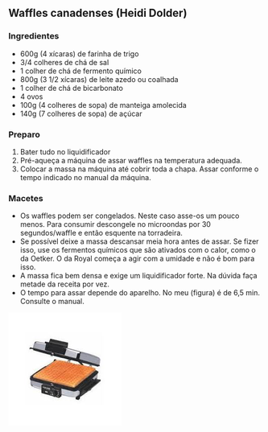 ## Waffles canadenses (Heidi Dolder)

### Ingredientes
* 600g (4 xícaras) de farinha de trigo
* 3/4 colheres de chá de sal
* 1 colher de chá de fermento químico
* 800g (3 1/2 xícaras) de leite azedo ou coalhada
* 1 colher de chá de bicarbonato
* 4 ovos
* 100g (4 colheres de sopa) de manteiga amolecida
* 140g (7 colheres de sopa) de açúcar

### Preparo
1. Bater tudo no liquidificador
2. Pré-aqueça a máquina de assar waffles na temperatura adequada.
3. Colocar a massa na máquina até cobrir toda a chapa. Assar conforme o tempo indicado no manual da máquina.

### Macetes
* Os waffles podem ser congelados. Neste caso asse-os um pouco menos. Para consumir descongele no microondas por 30 segundos/waffle e então esquente na torradeira.
* Se possível deixe a massa descansar meia hora antes de assar. Se fizer isso, use os fermentos químicos que são ativados com o calor, como o da Oetker. O da Royal começa a agir com a umidade e não é bom para isso.
* A massa fica bem densa e exige um liquidificador forte. Na dúvida faça metade da receita por vez.
* O tempo para assar depende do aparelho. No meu (figura) é de 6,5 min. Consulte o manual.

![](figs/waffleira.png)
